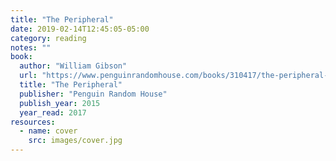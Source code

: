 ```yaml
---
title: "The Peripheral"
date: 2019-02-14T12:45:05-05:00
category: reading
notes: ""
book:
  author: "William Gibson"
  url: "https://www.penguinrandomhouse.com/books/310417/the-peripheral-by-william-gibson/9780425276235"
  title: "The Peripheral"
  publisher: "Penguin Random House"
  publish_year: 2015
  year_read: 2017
resources:
  - name: cover
    src: images/cover.jpg
---
```


